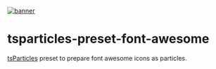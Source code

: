 [![banner](https://cdn.matteobruni.it/images/particles/banner2.png)](https://particles.matteobruni.it)

# tsparticles-preset-font-awesome

[tsParticles](https://github.com/matteobruni/tsparticles) preset to prepare font awesome icons as particles.
